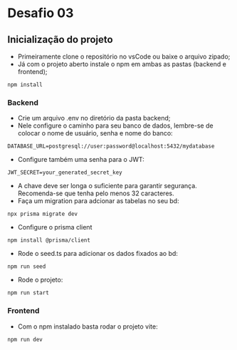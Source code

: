 # Desafio 03 
## Inicialização do projeto
- Primeiramente clone o repositório no vsCode ou baixe o arquivo zipado; <br>
- Já com o projeto aberto instale o npm em ambas as pastas (backend e frontend); <br>
```
npm install
```

### Backend
- Crie um arquivo .env no diretório da pasta backend; <br>
- Nele configure o caminho para seu banco de dados, lembre-se de colocar o nome de usuário, senha e nome do banco: <br> 
```
DATABASE_URL=postgresql://user:password@localhost:5432/mydatabase
```
- Configure também uma senha para o JWT: 
```
JWT_SECRET=your_generated_secret_key
```
- A chave deve ser longa o suficiente para garantir segurança. Recomenda-se que tenha pelo menos 32 caracteres.<br>
- Faça um migration para adcionar as tabelas no seu bd: <br>
```
npx prisma migrate dev
```
- Configure o prisma client
```
npm install @prisma/client
```
- Rode o seed.ts para adicionar os dados fixados ao bd: 
```
npm run seed
```
- Rode o projeto: 
```
npm run start
```

### Frontend
- Com o npm instalado basta rodar o projeto vite:
```
npm run dev
```

